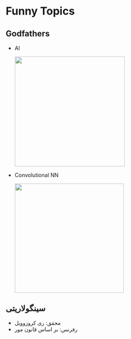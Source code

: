 # Funny Topics

## Godfathers

- AI

  <img src="image2.jpg" style="width:3.02139in" />

- Convolutional NN

  <img src="image1.jpg" style="width:2.99608in" />

## <span dir="rtl">سینگولاریتی</span>

- <span dir="rtl">محقق: ری کروزوویل</span>
- <span dir="rtl">رفرنس: بر اساس قانون مور</span>
